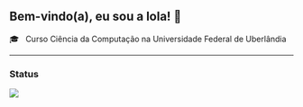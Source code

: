 ## Bem-vindo(a), eu sou a lola! 👋

:mortar_board: &nbsp; Curso Ciência da Computação na Universidade Federal de Uberlândia<br/>

---
### Status

<a href="https://github.com/lorenaelias">
  <img src="https://github-readme-stats.vercel.app/api/top-langs/?username=lorenaelias&layout=compact" />
</a>
